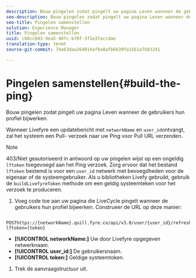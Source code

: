 ```yaml
---
description: Bouw pingelen zodat pingelt uw pagina Leven wanneer de gebruikers hun profiel bijwerken.
seo-description: Bouw pingelen zodat pingelt uw pagina Leven wanneer de gebruikers hun profiel bijwerken.
seo-title: Pingelen samenstellen
solution: Experience Manager
title: Pingelen samenstellen
uuid: cb8cc043-9ea5-407c-b70f-3f1e37accdae
translation-type: tm+mt
source-git-commit: 74a63daa264014af9a8afb6639fa1561a7b83241

---
```



# Pingelen samenstellen{#build-the-ping}

Bouw pingelen zodat pingelt uw pagina Leven wanneer de gebruikers hun profiel bijwerken.

Wanneer Livefyre een updatebericht met `networkName` en `user_id`ontvangt, zal het systeem een Pull- verzoek naar uw Ping voor Pull URL verzenden.

>[!NOTE]
>
>403/Niet geautoriseerd in antwoord op uw pingelen wijst op een ongeldig `lftoken` toegevoegd aan het Ping verzoek. Zorg ervoor dat het bestand `lftoken` bestemd is voor een `user_id` netwerk met bevoegdheden voor de eigenaar of de systeemgebruiker. Als u bibliotheken Livefy gebruikt, gebruik de `buildLivefyreToken` methode om een geldig systeemteken voor het verzoek te produceren.

1. Voeg code toe aan uw pagina die LiveCycle pingelt wanneer de gebruikers hun profiel bijwerken. Construeer de URL op deze manier:

```
 POSThttps://{networkName}.quill.fyre.co/api/v3.0/user/{user_id}/refresh?lftoken={token}
```

* **[!UICONTROL networkName:]** Uw door Livefyre opgegeven netwerknaam.
* **[!UICONTROL user_id:]** De gebruikersnaam.
* **[!UICONTROL token:]** Geldige systeemtoken.

1. Trek de aanvraagstructuur uit.
